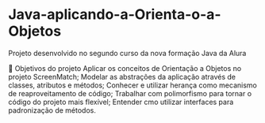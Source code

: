 # Java-aplicando-a-Orienta-o-a-Objetos
Projeto desenvolvido no segundo curso da nova formação Java da Alura

🔨 Objetivos do projeto
Aplicar os conceitos de Orientação a Objetos no projeto ScreenMatch;
Modelar as abstrações da aplicação através de classes, atributos e métodos;
Conhecer e utilizar herança como mecanismo de reaproveitamento de código;
Trabalhar com polimorfismo para tornar o código do projeto mais flexível;
Entender cmo utilizar interfaces para padronização de métodos.

